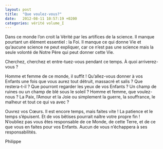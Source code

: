 ```yaml
---
layout: post
title:  "Que voulez-vous?"
date:   2012-08-11 10:57:19 +0200
categories: vérité volume_I
---
```

Dans ce monde l’on croit la Vérité par les artifices de la science. Il manque pourtant un élément essentiel : la Foi. Il manque ce qui donne Vie et qu’aucune science ne peut expliquer, car ce n’est pas une science mais la seule volonté de Notre Père qui peut donner cette Vie.

Cherchez, cherchez et entre-tuez-vous pendant ce temps. À quoi arriverez-vous ?

Homme et femme de ce monde, il suffit ! Qu’allez-vous donner à vos Enfants une fois que vous aurez tout détruit, massacré et salis ? Que restera-t-il ? Que pourront regarder les yeux de vos Enfants ? Un champ de ruines ou un champ de blé sous le soleil ?
Homme et femme, que voulez-nous ? La Paix, l’Amour et la Joie ou simplement la guerre, la souffrance, le malheur et tout ce qui va avec ?

Ouvrez vos Cœurs. Il est encore temps, mais faites vite ! La patience et le temps s’épuisent. Et de vos bêtises pourrait naître votre propre fin ! N’oubliez pas vous êtes responsable de ce Monde, de cette Terre, et de ce que vous en faites pour vos Enfants.
Aucun de vous n’échappera à ses responsabilités.

Philippe
